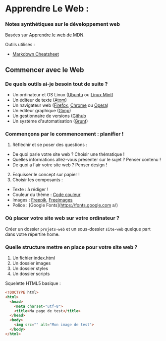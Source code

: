 # Apprendre Le Web  : 

### Notes synthétiques sur le développement web

Basées sur [Apprendre le web de MDN](https://developer.mozilla.org/fr/Apprendre).


Outils utilisés :
* [Markdown Cheatsheet](https://github.com/adam-p/markdown-here/wiki/Markdown-Cheatsheet)


## Commencer avec le Web

### De quels outils ai-je besoin tout de suite ?

* Un ordinateur et OS Linux ([Ubuntu](https://www.ubuntu-fr.org/) ou [Linux Mint](https://www.linuxmint.com/))
* Un éditeur de texte ([Atom](https://atom.io/))
* Un navigateur web ([Firefox](https://www.mozilla.org/fr/firefox/new/), [Chrome](https://www.google.com/chrome/browser/desktop/index.html) ou [Opera](http://www.opera.com/fr))
* Un éditeur graphique ([Gimp](http://www.gimp.org/))
* Un gestionnaire de versions ([Github](https://github.com/)
* Un système d'automatisation ([Grunt](http://gruntjs.com/))

### Commençons par le commencement : planifier !

1. Réfléchir et se poser des questions :
  * De quoi parle votre site web ? Choisir une thématique !
  * Quelles informations allez-vous présenter sur le sujet ? Penser contenu !
  * De quoi a l'air votre site web ? Penser design !

2. Esquisser le concept sur papier !
3. Choisir les composants :
  * Texte : à rédiger !
  * Couleur du thème : [Code couleur](http://www.code-couleur.com/index.html)
  * Images : [Freepik](http://www.freepik.com/), [Freeimages](http://fr.freeimages.com/)
  * Police : [Google Fonts](https://fonts.google.com  a/)

### Où placer votre site web sur votre ordinateur ?

Créer un dossier `projets-web` et un sous-dossier `site-web` quelque part dans votre répertire home.

### Quelle structure mettre en place pour votre site web ?

1. Un fichier index.html
2. Un dossier images
3. Un dossier styles
4. Un dossier scripts

Squelette HTML5 basique :

```html
<!DOCTYPE html>
<html>
  <head>
    <meta charset="utf-8">
    <title>Ma page de test</title>
  </head>
  <body>
    <img src="" alt="Mon image de test">
  </body>
</html>
```






